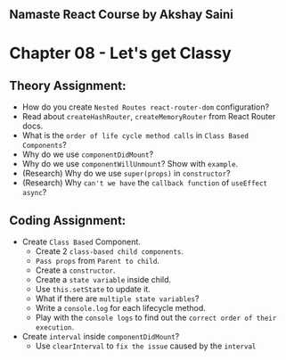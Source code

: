 ## Namaste React Course by Akshay Saini
# Chapter 08 - Let's get Classy


## Theory Assignment:
- How do you create `Nested Routes react-router-dom` configuration?
- Read about `createHashRouter`, `createMemoryRouter` from React Router docs.
- What is the `order of life cycle method calls` in `Class Based Components`?
- Why do we use `componentDidMount`?
- Why do we use `componentWillUnmount`? Show with `example`.
- (Research) Why do we use `super(props)` in `constructor`?
- (Research) Why `can't we have` the `callback function` of `useEffect async`?


## Coding Assignment:
- Create `Class Based` Component.
    - Create 2 `class-based child components`.
    - `Pass props` from `Parent to child`.
    - Create a `constructor`.
    - Create a `state variable` inside child.
    - Use `this.setState` to update it.
    - What if there are `multiple state variables`?
    - Write a `console.log` for each lifecycle method.
    - Play with the `console logs` to find out the `correct order of their execution`.
- Create `interval` inside `componentDidMount`?
    - Use `clearInterval` to `fix the issue` caused by the `interval`
